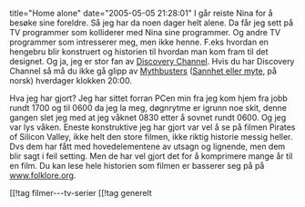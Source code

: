 title="Home alone"
date="2005-05-05 21:28:01"
I går reiste Nina for å besøke sine foreldre. Så jeg har da noen dager helt alene. Da får jeg sett på TV programmer som kolliderer med Nina sine programmer. Og andre TV programmer som intresserer meg, men ikke henne. F.eks hvordan en hengebru blir konstruert og historien til hvordan man kom fram til det designet. Og ja, jeg er stor fan av <a href="http://www.discoverychannel.no/">Discovery Channel</a>. Hvis du har Discovery Channel så må du ikke gå glipp av <a href="http://dsc.discovery.com/fansites/mythbusters/mythbusters.html">Mythbusters</a> (<a href="http://www.discoverychannel.no/sannhet_eller_myte/">Sannhet eller myte</a>, på norsk) hverdager klokken 20:00.

Hva jeg har gjort? Jeg har sittet forran PCen min fra jeg kom hjem fra jobb rundt 1700 og til 0600 da jeg la meg, døgnrytme er igrunn noe skit, denne gangen slet jeg med at jeg våknet 0830 etter å sovnet rundt 0600. Og jeg var lys våken. Eneste konstruktive jeg har gjort var vel å se på filmen Pirates of Silicon Valley, ikke helt den store filmen, ikke riktig historie messig heller. Dvs dem har fått med hovedelementene av utsagn og lignende, men dem blir sagt i feil setting. Men de har vel gjort det for å komprimere mange år til en film. Du kan lese hele historien som filmen er basserer seg på på <a href="http://www.folklore.org">www.folklore.org</a>.

[[!tag  filmer---tv-serier
[[!tag  generelt
